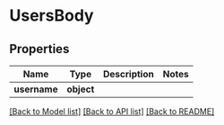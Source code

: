 # UsersBody

## Properties
Name | Type | Description | Notes
------------ | ------------- | ------------- | -------------
**username** | **object** |  | 

[[Back to Model list]](../README.md#documentation-for-models) [[Back to API list]](../README.md#documentation-for-api-endpoints) [[Back to README]](../README.md)

